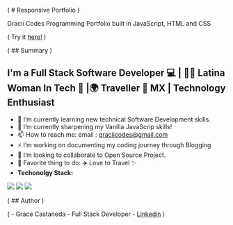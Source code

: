 ( # Responsive Portfolio )

Gracii Codes Programming Portfolio built in JavaScript, HTML and CSS

( Try it [here!](https://github.com/graciicodes/portfolio) )

( ## Summary )

## I'm a Full Stack Software Developer 💻 | 👩🏻‍ Latina Woman In Tech 🌺 |🌍 Traveller 📍 MX | Technology Enthusiast

- 🔭 I’m currently learning new technical Software Development skills.
- 🌱 I’m currently sharpening my Vanilla JavaScrip skills!
- 📫 How to reach me: email : graciicodes@gmail.com
- ⚡ I’m working on documenting my coding journey through Blogging
- 👯 I’m looking to collaborate to Open Source Project.
- 💖 Favorite thing to do: ✈️ Love to Travel ✨
- **Techonolgy Stack:**

<img src="https://img.shields.io/badge/HTML5-E34F26?style=for-the-badge&logo=html5&logoColor=white" /> <img src="https://img.shields.io/badge/CSS3-1572B6?style=for-the-badge&logo=css3&logoColor=white" /> <img src="https://img.shields.io/badge/JavaScript-F7DF1E?style=for-the-badge&logo=javascript&logoColor=black" />

( ## Author )

( - Grace Castaneda - Full Stack Developer - [Linkedin](https://www.linkedin.com/in/castanedagrace/) )
